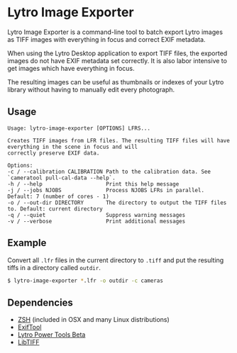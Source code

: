 # Lytro Image Exporter
Lytro Image Exporter is a command-line tool to batch export Lytro images as
TIFF images with everything in focus and correct EXIF metadata.

When using the Lytro Desktop application to export TIFF files, the exported
images do not have EXIF metadata set correctly. It is also labor intensive to
get images which have everything in focus.

The resulting images can be useful as thumbnails or indexes of your Lytro
library without having to manually edit every photograph.

## Usage
```text
Usage: lytro-image-exporter [OPTIONS] LFRS...

Creates TIFF images from LFR files. The resulting TIFF files will have everything in the scene in focus and will
correctly preserve EXIF data.

Options:
-c / --calibration CALIBRATION Path to the calibration data. See `cameratool pull-cal-data --help`.
-h / --help                    Print this help message
-j / --jobs NJOBS              Process NJOBS LFRs in parallel. Default: 7 (number of cores - 1)
-o / --out-dir DIRECTORY       The directory to output the TIFF files to. Default: current directory
-q / --quiet                   Suppress warning messages
-v / --verbose                 Print additional messages
```

## Example
Convert all `.lfr` files in the current directory to `.tiff` and put the
resulting tiffs in a directory called `outdir`.
```sh
$ lytro-image-exporter *.lfr -o outdir -c cameras
```

## Dependencies
 * [ZSH](http://www.zsh.org/) (included in OSX and many Linux distributions)
 * [ExifTool](http://www.sno.phy.queensu.ca/~phil/exiftool/)
 * [Lytro Power Tools Beta](https://www.lytro.com/imaging/power-tools)
 * [LibTIFF](http://www.remotesensing.org/libtiff/)
